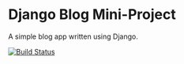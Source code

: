 # Django Blog Mini-Project

A simple blog app written using Django.

[![Build Status](https://travis-ci.org/Bren08/django-blog.svg?branch=master)](https://travis-ci.org/Bren08/django-blog)